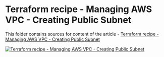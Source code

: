 # Terraform recipe - Managing AWS VPC - Creating Public Subnet

This folder contains sources for content of the article - [Terraform recipe - Managing AWS VPC - Creating Public Subnet](https://hands-on.cloud/terraform-recipe-managing-aws-vpc-creating-public-subnet/)

[![Terraform recipe - Managing AWS VPC - Creating Public Subnet](https://hands-on.cloud/terraform-recipe-managing-aws-vpc-creating-public-subnet/Terraform-Recipe-Managing-AWS-VPC-Creating-Public-Subnet.png)](https://hands-on.cloud/terraform-recipe-managing-aws-vpc-creating-public-subnet/)
